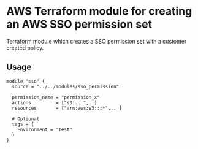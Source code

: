 # AWS Terraform module for creating an AWS SSO permission set

Terraform module which creates a SSO permission set with a customer created policy.

## Usage

```hcl
module "sso" {
  source = "../../modules/sso_permission"

  permission_name = "permission_x"
  actions         = ["s3:...",..]
  resources       = ["arn:aws:s3:::*",.. ]

  # Optional
  tags = {
    Environment = "Test"
  }
}
```
